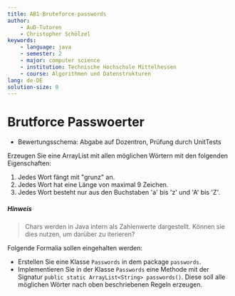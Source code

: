 ```yaml
---
title: AB1-Bruteforce-passwords
author:
    - AuD-Tutoren
    - Christopher Schölzel
keywords:
    - language: java
    - semester: 2
    - major: computer science
    - institution: Technische Hochschule Mittelhessen
    - course: Algorithmen und Datenstrukturen
lang: de-DE
solution-size: 0
---
```


# Brutforce Passwoerter

- Bewertungsschema: Abgabe auf Dozentron, Prüfung durch UnitTests

Erzeugen Sie eine ArrayList mit allen möglichen Wörtern mit den folgenden Eigenschaften:
1. Jedes Wort fängt mit "grunz" an.
2. Jedes Wort hat eine Länge von maximal 9 Zeichen.
3. Jedes Wort besteht nur aus den Buchstaben 'a' bis 'z' und 'A' bis 'Z'.

##### Hinweis
> Chars werden in Java intern als Zahlenwerte dargestellt. Können sie dies nutzen, um darüber zu iterieren?

Folgende Formalia sollen eingehalten werden:
- Erstellen Sie eine Klasse `Passwords` in dem package `passwords`.
- Implementieren Sie in der Klasse `Passwords` eine Methode mit der Signatur `public static ArrayList<String> passwords()`. Diese soll alle möglichen Wörter nach oben beschriebenen Regeln erzeugen.
